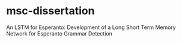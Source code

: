 # msc-dissertation
An LSTM for Esperanto: Development of a Long Short Term Memory Network for Esperanto Grammar Detection
